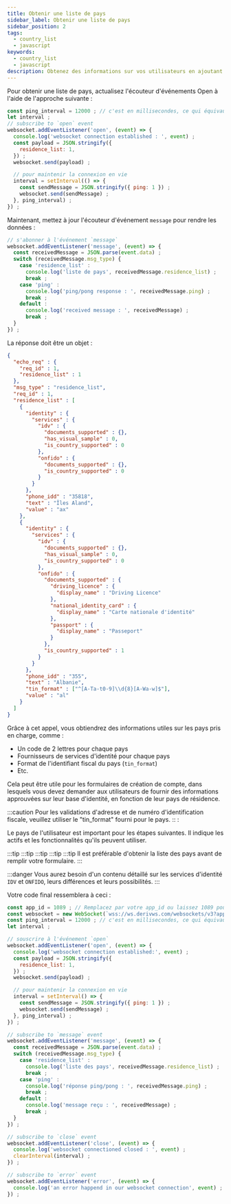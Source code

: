 ```yaml
---
title: Obtenir une liste de pays
sidebar_label: Obtenir une liste de pays
sidebar_position: 2
tags:
  - country_list
  - javascript
keywords:
  - country_list
  - javascript
description: Obtenez des informations sur vos utilisateurs en ajoutant une liste de pays à votre application commerciale. Apprenez à le faire avec cet exemple d'API JavaScript.
---
```


<!-- :::caution
You can learn more about countries [here](/docs/terminology/trading/residence-list)
::: -->

Pour obtenir une liste de pays, actualisez l'écouteur d'événements Open à l'aide de l'approche suivante :

```js title="index.js" showLineNumbers
const ping_interval = 12000 ; // c'est en millisecondes, ce qui équivaut à 120 secondes
let interval ;
// subscribe to `open` event
websocket.addEventListener('open', (event) => {
  console.log('websocket connection established : ', event) ;
  const payload = JSON.stringify({
    residence_list: 1,
  }) ;
  websocket.send(payload) ;

  // pour maintenir la connexion en vie
  interval = setInterval(() => {
    const sendMessage = JSON.stringify({ ping: 1 }) ;
    websocket.send(sendMessage) ;
  }, ping_interval) ;
}) ;
```

Maintenant, mettez à jour l'écouteur d'événement `message` pour rendre les données :

```js title="index.js" showLineNumbers
// s'abonner à l'événement `message`
websocket.addEventListener('message', (event) => {
  const receivedMessage = JSON.parse(event.data) ;
  switch (receivedMessage.msg_type) {
    case 'residence_list' :
      console.log('liste de pays', receivedMessage.residence_list) ;
      break ;
    case 'ping' :
      console.log('ping/pong response : ', receivedMessage.ping) ;
      break ;
    default :
      console.log('received message : ', receivedMessage) ;
      break ;
  }
}) ;
```

La réponse doit être un objet :

```json showLineNumbers
{
  "echo_req" : {
    "req_id" : 1,
    "residence_list" : 1
  },
  "msg_type" : "residence_list",
  "req_id" : 1,
  "residence_list" : [
    {
      "identity" : {
        "services" : {
          "idv" : {
            "documents_supported" : {},
            "has_visual_sample" : 0,
            "is_country_supported" : 0
          },
          "onfido" : {
            "documents_supported" : {},
            "is_country_supported" : 0
          }
        }
      },
      "phone_idd" : "35818",
      "text" : "Îles Aland",
      "value" : "ax"
    },
    {
      "identity" : {
        "services" : {
          "idv" : {
            "documents_supported" : {},
            "has_visual_sample" : 0,
            "is_country_supported" : 0
          },
          "onfido" : {
            "documents_supported" : {
              "driving_licence" : {
                "display_name" : "Driving Licence"
              },
              "national_identity_card" : {
                "display_name" : "Carte nationale d'identité"
              },
              "passport" : {
                "display_name" : "Passeport"
              }
            },
            "is_country_supported" : 1
          }
        }
      },
      "phone_idd" : "355",
      "text" : "Albanie",
      "tin_format" : ["^[A-Ta-t0-9]\\d{8}[A-Wa-w]$"],
      "value" : "al"
    }
  ]
}
```

Grâce à cet appel, vous obtiendrez des informations utiles sur les pays pris en charge, comme :

- Un code de 2 lettres pour chaque pays
- Fournisseurs de services d'identité pour chaque pays
- Format de l'identifiant fiscal du pays (`tin_format`)
- Etc.

Cela peut être utile pour les formulaires de création de compte, dans lesquels vous devez demander aux utilisateurs de fournir des informations approuvées sur leur base d'identité, en fonction de leur pays de résidence.

:::caution
Pour les validations d'adresse et de numéro d'identification fiscale, veuillez utiliser le "tin_format" fourni pour le pays.
:: :

Le pays de l'utilisateur est important pour les étapes suivantes. Il indique les actifs et les fonctionnalités qu'ils peuvent utiliser.

:::tip
:::tip
:::tip
:::tip
:::tip
Il est préférable d'obtenir la liste des pays avant de remplir votre formulaire.
:::

:::danger
Vous aurez besoin d'un contenu détaillé sur les services d'identité `IDV` et `ONFIDO`, leurs différences et leurs possibilités.
:::

Votre code final ressemblera à ceci :

```js title="index.js" showLineNumbers
const app_id = 1089 ; // Remplacez par votre app_id ou laissez 1089 pour les tests.
const websocket = new WebSocket(`wss://ws.derivws.com/websockets/v3?app_id=${app_id}`) ;
const ping_interval = 12000 ; // c'est en millisecondes, ce qui équivaut à 120 secondes
let interval ;

// souscrire à l'événement `open`
websocket.addEventListener('open', (event) => {
  console.log('websocket connection established:', event) ;
  const payload = JSON.stringify({
    residence_list: 1,
  }) ;
  websocket.send(payload) ;

  // pour maintenir la connexion en vie
  interval = setInterval() => {
    const sendMessage = JSON.stringify({ ping: 1 }) ;
    websocket.send(sendMessage) ;
  }, ping_interval) ;
}) ;

// subscribe to `message` event
websocket.addEventListener('message', (event) => {
  const receivedMessage = JSON.parse(event.data) ;
  switch (receivedMessage.msg_type) {
    case 'residence_list' :
      console.log('liste des pays', receivedMessage.residence_list) ;
      break ;
    case 'ping' :
      console.log('réponse ping/pong : ', receivedMessage.ping) ;
      break ;
    default :
      console.log('message reçu : ', receivedMessage) ;
      break ;
  }
}) ;

// subscribe to `close` event
websocket.addEventListener('close', (event) => {
  console.log('websocket connectioned closed : ', event) ;
  clearInterval(interval) ;
}) ;

// subscribe to `error` event
websocket.addEventListener('error', (event) => {
  console.log('an error happend in our websocket connection', event) ;
}) ;
```
